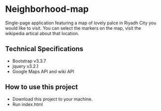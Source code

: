 # Neighborhood-map

Single-page application featuring a map of lovely palce in Riyadh City you would like to visit. You can select the markers on the map, visit the wikipedia artical about that location.

## Technical Specifications
* Bootstrap v3.3.7 
* jquery v3.2.1
* Google Maps API and wiki API

## How to use this project
 * Download this project to your machine. 
 * Run index.html
